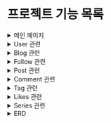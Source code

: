 # 프로젝트 기능 목록

<details>
<summary>메인 페이지</summary>

로그인 전

   <img src="https://github.com/user-attachments/assets/e49cad67-6f60-4125-be1a-136e0e3596a3" alt="image" width="50%" height="50%">

로그인 후

   <img src="https://github.com/user-attachments/assets/d3fd7713-b6ef-4016-b789-4749186c4a69" alt="image" width="50%" height="50%">

</details>

<details>
<summary>User 관련</summary>

1. **회원가입**
2. **유저의 역할 관련**
    - Role을 테이블 대신 Enum으로 관리
    - 회원가입 창에서 역할 부여

   <img src="https://github.com/user-attachments/assets/675459dc-b1b9-4c3d-997e-37daca0633fe" alt="image" width="50%" height="50%">

3. **로그인**: 스프링 시큐리티 세션 이용

   <img src="https://github.com/user-attachments/assets/590bd344-d5af-4c20-9249-56da3f679c9f" alt="image" width="50%" height="50%">

4. **회원탈퇴 구현**
5. **프로필 이미지 업로드 구현**

   <img src="https://github.com/user-attachments/assets/4884a5e6-0661-407f-a8bb-7ab72b8a0e1b" width="50%" height="50%">

6. **관리자 페이지 구현** : 관리자는 모든 게시물 댓글에 대한 삭제 권한을 갖고 있음

   <img src="https://github.com/user-attachments/assets/3df518d0-6486-4c9d-8192-4d1a973fc795" alt="image" width="50%" height="50%">

</details>

<details>
<summary>Blog 관련</summary>

1. **블로그 관리 기능**
    - 블로그 이름 수정, 게시글 삭제 및 수정

   <img src="https://github.com/user-attachments/assets/34f90561-271f-410c-afb9-29b64e16fe3f" alt="image" width="50%" height="50%">

2. **블로그 메인 페이지**
    - 게시글 최신순 또는 시리즈별 페이징 

   <img src="https://github.com/user-attachments/assets/537e71cf-0297-402e-aaef-fdf5c2b1f2cf" alt="image" width="50%" height="50%">

</details>

<details>
<summary>Follow 관련</summary>

1. **팔로워 목록 구현**
    - blogId로 검색 시 해당 블로그 Id를 팔로잉 하는 User들을 찾아 팔로워 목록 나타냄
2. **팔로잉 목록 구현**
    - User로 검색 시 해당 유저가 팔로잉 하는 blogId를 찾아 blog에 있는 userId로 팔로잉 목록 나타냄
3. **팔로워, 팔로잉 목록 리다이렉트**
    - 해당 유저의 블로그가 존재하면 해당 유저의 블로그로 리다이렉트 되게 설정

   <img src="https://github.com/user-attachments/assets/f8a69eb5-5910-4e90-a00e-8297886b4248" alt="image" width="50%" height="50%">

</details>

<details>
<summary>Post 관련</summary>

1. **게시글 정보 구현**
    - 저자, 게시일, 내용, 제목 등 구현

   <img src="https://github.com/user-attachments/assets/16747fb8-c42a-46a8-95e3-197914b8c2ea" alt="image" width="50%" height="50%">

2. **게시글 생성 및 수정**
    - 오픈소스 ToastUi 사용하여 구현

   <img src="https://github.com/user-attachments/assets/9f9ce5bc-5286-4f63-a65f-6bc9f760cf76" alt="image" width="50%" height="50%">
   
   <img src="https://github.com/user-attachments/assets/c3b6039b-78ae-4ebc-9583-8e43f7f37cb3" alt="image" width="50%" height="50%">

</details>

<details>
<summary>Comment 관련</summary>

1. **댓글 기능 구현**
    - 댓글 작성 유저의 로그인 아이디, 프로필 이미지, 댓글 내용, 수정 및 삭제 버튼 구현 

</details>

<details>
<summary>Tag 관련</summary>

1. **태그 기능 구현**
    - N : N 관계로 태그 입력폼에 띄어쓰기를 기준으로 구분하여 리스트로 저장하게 구현

</details>

<details>
<summary>Likes 관련</summary>

1. **좋아요 기능 구현**
    - 게시글Id, 로그인Id를 이용해 DB에서 검색하여 중복 좋아요 불가능하게 구현
    - 한번 더 좋아요 버튼 누를 시 좋아요 취소되게 구현

</details>

<details>
<summary>Series 관련</summary>

1. **시리즈 목록 구현**
    - 블로그 메인 페이지에 시리즈 항목 클릭 시 시리즈별 카드 형식으로 시리즈 목록 구현
   <img src="https://github.com/user-attachments/assets/73c95e70-87bc-4d93-a3ae-323e38482400" alt="image" width="50%" height="50%">

2. **시리즈별 포스트 표시**:
    - 해당 카드 클릭 시 시리즈별 포스트가 나타남

</details>

<details>
<summary>ERD</summary>

1. **ERD**
<img src="https://github.com/user-attachments/assets/673c8164-ff0c-4533-b372-e77225377e85" alt="image" width="100%" height="100%">

</details>
